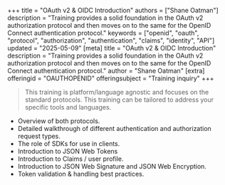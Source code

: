 +++
title = "OAuth v2 & OIDC Introduction"
authors = ["Shane Oatman"]
description = "Training provides a solid foundation in the OAuth v2 authorization protocol and then moves on to the same for the OpenID Connect authentication protocol."
keywords = ["openid", "oauth", "protocol", "authorization", "authentication", "claims", "identity", "API"]
updated = "2025-05-09"
[meta]
    title = "OAuth v2 & OIDC Introduction"
    description = "Training provides a solid foundation in the OAuth v2 authorization protocol and then moves on to the same for the OpenID Connect authentication protocol."
    author = "Shane Oatman"
[extra]
offeringid = "OAUTHOPENID"
offeringsubject = "Training inquiry"
+++
> This training is platform/language agnostic and focuses on the standard protocols.
This training can be tailored to address your specific tools and languages.

- Overview of both protocols.
- Detailed walkthrough of different authentication and authorization request types.
- The role of SDKs for use in clients.
- Introduction to JSON Web Tokens
- Introduction to Claims / user profile.
- Introduction to JSON Web Signature and JSON Web Encryption.
- Token validation & handling best practices.
